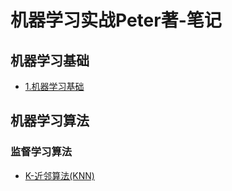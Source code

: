 # 机器学习实战Peter著-笔记

## 机器学习基础
* [1.机器学习基础](1.机器学习基础.md)


## 机器学习算法
### 监督学习算法
  * [K-近邻算法(KNN)](K-近邻算法.md)
